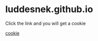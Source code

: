 # luddesnek.github.io

Click the link and you will get a cookie

[cookie](https://luddesnek.github.io)
